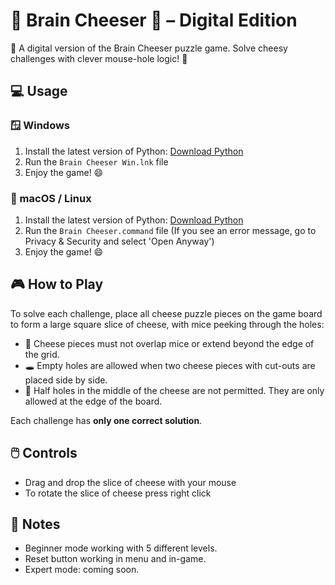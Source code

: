 # 🧠 Brain Cheeser 🧀 – Digital Edition

🧀 A digital version of the Brain Cheeser puzzle game. Solve cheesy challenges with clever mouse-hole logic! 🧀

## 💻 Usage

### 🪟 Windows

1. Install the latest version of Python: [Download Python](https://www.python.org/downloads/)
2. Run the `Brain Cheeser Win.lnk` file
3. Enjoy the game! 😄

### 🍎 macOS / Linux

1. Install the latest version of Python: [Download Python](https://www.python.org/downloads/)
3. Run the `Brain Cheeser.command` file (If you see an error message, go to Privacy & Security and select 'Open Anyway')
4. Enjoy the game! 😄

## 🎮 How to Play

To solve each challenge, place all cheese puzzle pieces on the game board to form a large square slice of cheese, with mice peeking through the holes:

- 🧩 Cheese pieces must not overlap mice or extend beyond the edge of the grid.
- 🕳️ Empty holes are allowed when two cheese pieces with cut-outs are placed side by side.
- 🚫 Half holes in the middle of the cheese are not permitted. They are only allowed at the edge of the board.

Each challenge has **only one correct solution**.

## 🖱️ Controls
- Drag and drop the slice of cheese with your mouse
- To rotate the slice of cheese press right click

## 📌 Notes
- Beginner mode working with 5 different levels.
- Reset button working in menu and in-game.
- Expert mode: coming soon.
